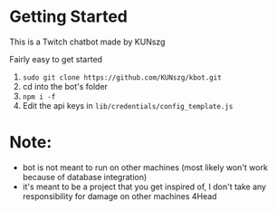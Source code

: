 # Getting Started

This is a Twitch chatbot made by KUNszg

Fairly easy to get started

1. `sudo git clone https://github.com/KUNszg/kbot.git`
2. cd into the bot's folder
3. `npm i -f`
4. Edit the api keys in `lib/credentials/config_template.js`

# Note:
- bot is not meant to run on other machines (most likely won't work because of database integration)
- it's meant to be a project that you get inspired of, I don't take any responsibility for damage on other machines 4Head
